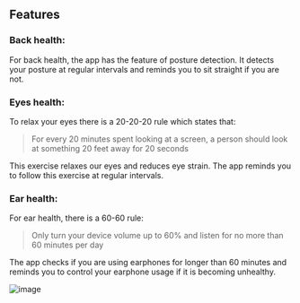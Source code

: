 ## Features

### Back health:
For back health, the app has the feature of posture detection. It detects your posture at regular intervals and reminds you to sit straight if you are not.


### Eyes health:

To relax your eyes there is a 20-20-20 rule which states that:

> For every 20 minutes spent looking at a screen, a person should look at something 20 feet away for 20 seconds

This exercise relaxes our eyes and reduces eye strain. The app reminds you to follow this exercise at regular intervals.


### Ear health:

For ear health, there is a 60-60 rule:

> Only turn your device volume up to 60% and listen for no more than 60 minutes per day

The app checks if you are using earphones for longer than 60 minutes and reminds you to control your earphone usage if it is becoming unhealthy.


![image](https://github.com/user-attachments/assets/6c2b4fcd-22c2-418e-b42d-4d0d5e4925ad)
